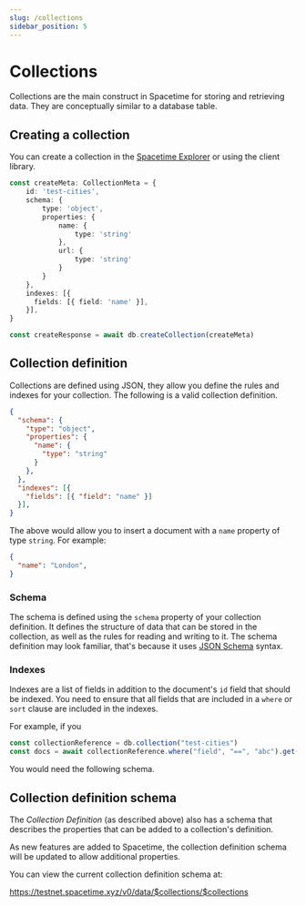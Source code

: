 ```yaml
---
slug: /collections
sidebar_position: 5
---
```


# Collections

Collections are the main construct in Spacetime for storing and retrieving data. They are conceptually similar to a database table.

## Creating a collection

You can create a collection in the [Spacetime Explorer](https://explorer.testnet.spacetime.xyz) or using the client library.

```ts
const createMeta: CollectionMeta = {
    id: 'test-cities',
    schema: {
        type: 'object',
        properties: {
            name: {
                type: 'string'
            },
            url: {
                type: 'string'
            }
        }
    },
    indexes: [{
      fields: [{ field: 'name' }],
    }],
}

const createResponse = await db.createCollection(createMeta)
```

## Collection definition

Collections are defined using JSON, they allow you define the rules and indexes for your collection. The following is a valid collection definition.

```json
{
  "schema": {
    "type": "object",
    "properties": {
      "name": {
        "type": "string"
      }
    },
  },
  "indexes": [{
    "fields": [{ "field": "name" }]
  }],
}
```

The above would allow you to insert a document with a `name` property of type `string`. For example:

```json
{
  "name": "London",
}
```


### Schema

The schema is defined using the `schema` property of your collection definition. It defines the structure of data that can be stored in the collection, as well as the rules for reading and writing to it. The schema definition may look familiar, that's because it uses [JSON Schema](https://json-schema.org/) syntax.


### Indexes

Indexes are a list of fields in addition to the document's `id` field that should be indexed. You need to ensure that all fields that are included in a `where` or `sort` clause are included in the indexes.

For example, if you

```ts
const collectionReference = db.collection("test-cities")
const docs = await collectionReference.where("field", "==", "abc").get()
```

You would need the following schema.

## Collection definition schema

The *Collection Definition* (as described above) also has a schema that describes the properties that can be added to a collection's definition.

As new features are added to Spacetime, the collection definition schema will be updated to allow additional properties. 

You can view the current collection definition schema at:

https://testnet.spacetime.xyz/v0/data/$collections/$collections